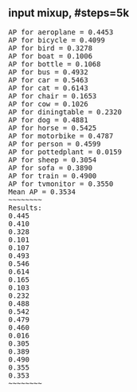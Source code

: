 ## input mixup, #steps=5k
<pre>
AP for aeroplane = 0.4453
AP for bicycle = 0.4099
AP for bird = 0.3278
AP for boat = 0.1006
AP for bottle = 0.1068
AP for bus = 0.4932
AP for car = 0.5463
AP for cat = 0.6143
AP for chair = 0.1653
AP for cow = 0.1026
AP for diningtable = 0.2320
AP for dog = 0.4881
AP for horse = 0.5425
AP for motorbike = 0.4787
AP for person = 0.4599
AP for pottedplant = 0.0159
AP for sheep = 0.3054
AP for sofa = 0.3890
AP for train = 0.4900
AP for tvmonitor = 0.3550
Mean AP = 0.3534
~~~~~~~~
Results:
0.445
0.410
0.328
0.101
0.107
0.493
0.546
0.614
0.165
0.103
0.232
0.488
0.542
0.479
0.460
0.016
0.305
0.389
0.490
0.355
0.353
~~~~~~~~
</pre>











